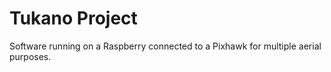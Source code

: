 Tukano Project
===

Software running on a Raspberry connected to a Pixhawk for multiple aerial purposes.

